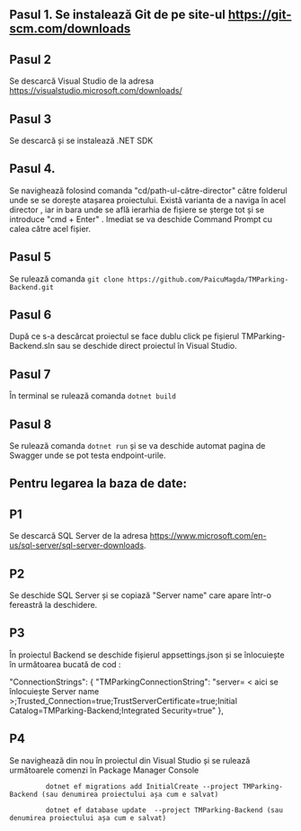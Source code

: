 ## Pasul 1. Se instalează Git de pe site-ul https://git-scm.com/downloads

## Pasul 2

Se descarcă Visual Studio de la adresa https://visualstudio.microsoft.com/downloads/

## Pasul 3 

Se descarcă și se instalează .NET SDK 

## Pasul 4.

Se navighează folosind comanda "cd/path-ul-către-director" către folderul unde se se dorește atașarea proiectului.
Există varianta de a naviga în acel director , iar in bara unde se află ierarhia de fișiere se șterge tot și se introduce "cmd + Enter" . Imediat se va deschide Command Prompt cu calea către acel fișier.
         
## Pasul 5

Se rulează comanda `git clone https://github.com/PaicuMagda/TMParking-Backend.git`

## Pasul 6

După ce s-a descărcat proiectul se face dublu click pe fișierul TMParking-Backend.sln sau se deschide direct proiectul în Visual Studio.
         
## Pasul 7

În terminal se rulează comanda `dotnet build`

## Pasul 8

Se rulează comanda `dotnet run` și se va deschide automat pagina de Swagger unde se pot testa endpoint-urile.

## Pentru legarea la baza de date:

## P1

Se descarcă SQL Server de la adresa https://www.microsoft.com/en-us/sql-server/sql-server-downloads.

## P2 

Se deschide SQL Server și se copiază "Server name" care apare într-o fereastră la deschidere. 

## P3

În proiectul Backend se deschide fișierul appsettings.json și se înlocuiește în următoarea bucată de cod : 

  "ConnectionStrings": {
    "TMParkingConnectionString": "server= < aici se înlocuiește Server name >;Trusted_Connection=true;TrustServerCertificate=true;Initial Catalog=TMParking-Backend;Integrated Security=true"
  },

## P4

Se navighează din nou în proiectul din Visual Studio și se rulează următoarele comenzi în Package Manager Console 

             dotnet ef migrations add InitialCreate --project TMParking-Backend (sau denumirea proiectului așa cum e salvat) 
             
             dotnet ef database update  --project TMParking-Backend (sau denumirea proiectului așa cum e salvat)
